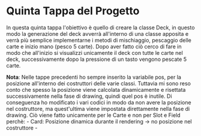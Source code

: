 # Quinta Tappa del Progetto

In questa quinta tappa l'obiettivo è quello di creare la classe Deck, in questo modo la generazione del deck avverrà all'interno di una classe apposita e verrà più semplice implementarne i metodi di mischiaggio, pescaggio delle carte e inizio mano (pesco 5 carte).
Dopo aver fatto ciò cerco di fare in modo che all'inizio si visualizzi unicamente il deck con tutte le carte nel deck, successivamente dopo la pressione di un tasto vengono pescate 5 carte.  

**Nota**: Nelle tappe precedenti ho sempre inserito la variabile pos, per la posizione all'interno dei costruttori delle varie classi. Tuttavia mi sono reso conto che spesso la posizione viene calcolata dinamicamente e risettata successivamente nella fase di drawing, quindi quel pos è inutile. Di conseguenza ho modificato i vari codici in modo da non avere la posizione nel costruttore, ma quest'ultima viene impostata direttamente nella fase di drawing. Ciò viene fatto unicamente per le Carte e non per Slot e Field perchè:
    -  Card: Posizione dinamica durante il rendering → no posizione nel costruttore
    -   
